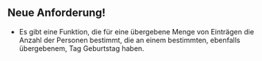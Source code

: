 ## Neue Anforderung!

- Es gibt eine Funktion, die für eine übergebene Menge von Einträgen die Anzahl der Personen bestimmt, die an einem bestimmten, ebenfalls übergebenem, Tag Geburtstag haben.
